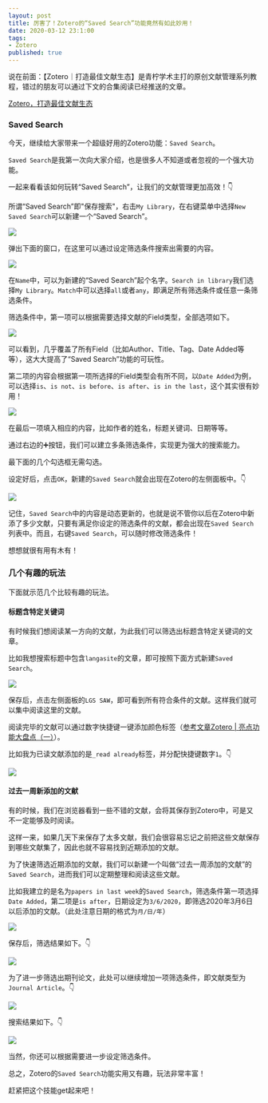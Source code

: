 ```yaml
---
layout: post
title: 厉害了！Zotero的“Saved Search”功能竟然有如此妙用！
date: 2020-03-12 23:1:00
tags: 
- Zotero
published: true
---
```


说在前面：【Zotero｜打造最佳文献生态】是青柠学术主打的原创文献管理系列教程，错过的朋友可以通过下文的合集阅读已经推送的文章。

[Zotero，打造最佳文献生态](https://mp.weixin.qq.com/s/ieAFVV4LmbeB1N5fHR9l4g)

### Saved Search

今天，继续给大家带来一个超级好用的Zotero功能：`Saved Search`。

`Saved Search`是我第一次向大家介绍，也是很多人不知道或者忽视的一个强大功能。

一起来看看该如何玩转“Saved Search”，让我们的文献管理更加高效！👇

所谓“Saved Search”即"保存搜索"，右击`My Library`，在右键菜单中选择`New Saved Search`可以新建一个“Saved Search”。

![](https://tva1.sinaimg.cn/large/00831rSTly1gcrltaraw9j315l0oqk5l.jpg)

弹出下面的窗口，在这里可以通过设定筛选条件搜索出需要的内容。

![](https://tva1.sinaimg.cn/large/00831rSTly1gcrlwwbymxj30nz090t96.jpg)

在`Name`中，可以为新建的“Saved Search”起个名字。`Search in library`我们选择`My Library`。`Match`中可以选择`all`或者`any`，即满足所有筛选条件或任意一条筛选条件。

筛选条件中，第一项可以根据需要选择文献的Field类型，全部选项如下。

![](https://tva1.sinaimg.cn/large/00831rSTly1gcrm4mezv3j315n0ontg1.jpg)

可以看到，几乎覆盖了所有Field（比如Author、Title、Tag、Date Added等等），这大大提高了“Saved Search”功能的可玩性。

第二项的内容会根据第一项所选择的Field类型会有所不同，以`Date Added`为例，可以选择`is`、`is not`、`is before`、`is after`、`is in the last`，这个其实很有妙用！

![](https://tva1.sinaimg.cn/large/00831rSTly1gcrmcrm2x1j30nw08vwez.jpg)

在最后一项填入相应的内容，比如作者的姓名，标题关键词、日期等等。

通过右边的➕按钮，我们可以建立多条筛选条件，实现更为强大的搜索能力。

最下面的几个勾选框无需勾选。

设定好后，点击`OK`，新建的`Saved Search`就会出现在Zotero的左侧面板中。👇

![](https://tva1.sinaimg.cn/large/00831rSTly1gcrmmwa1gnj315n0oi122.jpg)

记住，`Saved Search`中的内容是动态更新的，也就是说不管你以后在Zotero中新添了多少文献，只要有满足你设定的筛选条件的文献，都会出现在`Saved Search`列表中。而且，右键`Saved Search`，可以随时修改筛选条件！

想想就很有用有木有！

### 几个有趣的玩法

下面就示范几个比较有趣的玩法。

#### 标题含特定关键词

有时候我们想阅读某一方向的文献，为此我们可以筛选出标题含特定关键词的文章。

比如我想搜索标题中包含`langasite`的文章，即可按照下面方式新建`Saved Search`。

![](https://tva1.sinaimg.cn/large/00831rSTly1gcrmtcbr3tj30nz0900t8.jpg)

保存后，点击左侧面板的`LGS SAW`，即可看到所有符合条件的文献。这样我们就可以集中阅读这里的文献。

阅读完毕的文献可以通过数字快捷键一键添加颜色标签（[参考文章Zotero | 亮点功能大盘点（一）](https://mp.weixin.qq.com/s/lopwSbBNqmV3FnB4JluKWw)）。

比如我为已读文献添加的是`_read already`标签，并分配快捷键数字`1`。👇

![](https://tva1.sinaimg.cn/large/00831rSTly1gcrmxzip1sj315o0ou466.jpg)

#### 过去一周新添加的文献

有的时候，我们在浏览器看到一些不错的文献，会将其保存到Zotero中，可是又不一定能够及时阅读。

这样一来，如果几天下来保存了太多文献，我们会很容易忘记之前把这些文献保存到哪些文献集了，因此也就不容易找到近期添加的文献。

为了快速筛选近期添加的文献，我们可以新建一个叫做“过去一周添加的文献”的`Saved Search`，进而我们可以定期整理和阅读这些文献。

比如我建立的是名为`papers in last week`的`Saved Search`，筛选条件第一项选择`Date Added`，第二项是`is after`，日期设定为`3/6/2020`，即筛选2020年3月6日以后添加的文献。（此处注意日期的格式为`月/日/年`）

![](https://tva1.sinaimg.cn/large/00831rSTly1gcrnaovbwjj30nz0903z0.jpg)

保存后，筛选结果如下。👇

![](https://tva1.sinaimg.cn/large/00831rSTly1gcrneo24s6j315o0ouk29.jpg)

为了进一步筛选出期刊论文，此处可以继续增加一项筛选条件，即文献类型为`Journal Article`。👇

![](https://tva1.sinaimg.cn/large/00831rSTly1gcrnibsissj30nz09u74y.jpg)

搜索结果如下。👇

![](https://tva1.sinaimg.cn/large/00831rSTly1gcrnjded6ej315o0ou46m.jpg)

当然，你还可以根据需要进一步设定筛选条件。

总之，Zotero的`Saved Search`功能实用又有趣，玩法非常丰富！

赶紧把这个技能get起来吧！